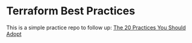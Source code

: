 # Terraform Best Practices

This is a simple practice repo to follow up: [The 20 Practices You Should Adopt](https://www.clickittech.com/devops/terraform-best-practices/)